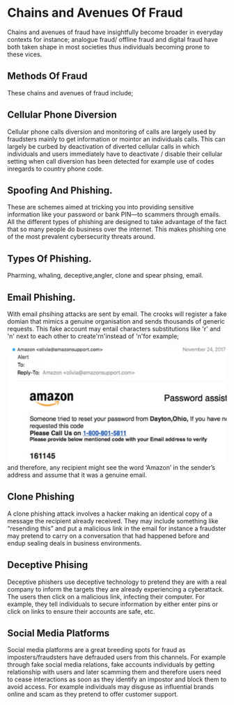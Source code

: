 # Chains and Avenues Of Fraud
Chains and avenues of fraud have insightfully become broader in everyday contexts for instance; analogue fraud/ offline fraud and digital fraud have both taken shape in most societies thus individuals becoming prone to these vices.  

## Methods Of Fraud
These chains and avenues of fraud include;

## Cellular Phone Diversion 
Cellular phone calls diversion and monitoring of calls are largely used by fraudsters mainly to get information or mointor an individuals calls. This can largely be curbed by deactivation of diverted cellular calls in which individuals and users immediately have to deactivate / disable their cellular setting when call diversion has been detected for example use of codes inregards to country phone code.

## Spoofing And Phishing.
These are schemes aimed at tricking you into providing sensitive information like your password or bank PIN—to scammers through emails. All the different types of phishing are designed to take advantage of the fact that so many people do business over the internet. This makes phishing one of the most prevalent cybersecurity threats around.

## Types Of Phishing.
Pharming, whaling, deceptive,angler, clone and spear phsing, email.

## Email Phishing.
With email phsihing attacks are sent by email. The crooks will register a fake domian that mimics a genuine organisation and sends thousands of generic requests. This fake account may entail characters substitutions like 'r' and 'n' next to each other to create'rn'instead of 'n'for example;

![example phisihng mail](images/phising_mail.png)
and therefore, any recipient might see the word ‘Amazon’ in the sender’s address and assume that it was a genuine email.

## Clone Phishing
A clone phishing attack involves a hacker making an identical copy of a message the recipient already received. They may include something like “resending this” and put a malicious link in the email for instance a fraudster may pretend to carry on a conversation that had happened before and endup sealing deals in business environments.

## Deceptive Phising
Deceptive phishers use deceptive technology to pretend they are with a real company to inform the targets they are already experiencing a cyberattack. The users then click on a malicious link, infecting their computer. For example, they tell individuals to secure information by either enter pins or click on links to ensure their accounts are safe, etc.

## Social Media Platforms
Social media platforms are a great breeding spots for fraud as imposters/fraudsters have defrauded users from this channels. For example through fake social media relations, fake accounts individuals by getting relationship with users and later scamming them and therefore users need to cease interactions as soon as they identify an impostor and block them to avoid access. For example individuals may disguse as influential brands online and scam as they pretend to offer customer support. 

